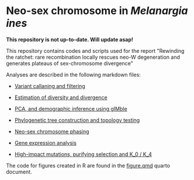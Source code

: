 # Neo-sex chromosome in _Melanargia ines_

**This repository is not up-to-date. Will update asap!**

This repository contains codes and scripts used for the report "Rewinding the ratchet: rare recombination locally rescues neo-W degeneration and generates plateaus of sex-chromosome divergence"

Analyses are described in the following markdown files: 

- [Variant callaning and filtering](variant_calling_and_filtering.md)

- [Estimation of diversity and divergence](diversity_divergence.md)

- [PCA, and demographic inference using gIMble](pca_gIMble.md)

- [Phylogenetic tree construction and topology testing](phylogenetic_trees.md)

- [Neo-sex chromosome phasing](neosex_phasing.md)

- [Gene expression analysis](gene_expression.md)

- [High-impact mutations, purifying selection and K_0 / K_4](high_impact_purifying_K0_K4.md)


The code for figures created in R are found in the [figure.qmd](figures.qmd) quarto document.


